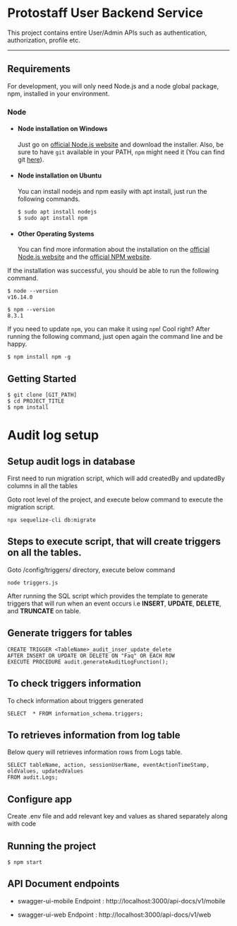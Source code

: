 # Protostaff User Backend Service

<!-- ![Protostaff](./public/images/logo.png) -->


This project contains entire User/Admin APIs such as authentication, authorization, profile etc.

---
## Requirements

For development, you will only need Node.js and a node global package, npm, installed in your environment.

### Node
- #### Node installation on Windows

  Just go on [official Node.js website](https://nodejs.org/) and download the installer.
  Also, be sure to have `git` available in your PATH, `npm` might need it (You can find git [here](https://git-scm.com/)).

- #### Node installation on Ubuntu

  You can install nodejs and npm easily with apt install, just run the following commands.

      $ sudo apt install nodejs
      $ sudo apt install npm

- #### Other Operating Systems
  You can find more information about the installation on the [official Node.js website](https://nodejs.org/) and the [official NPM website](https://npmjs.org/).

If the installation was successful, you should be able to run the following command.

    $ node --version
    v16.14.0

    $ npm --version
    8.3.1

If you need to update `npm`, you can make it using `npm`! Cool right? After running the following command, just open again the command line and be happy.

    $ npm install npm -g


## Getting Started

    $ git clone [GIT_PATH]
    $ cd PROJECT_TITLE
    $ npm install

# Audit log setup

## Setup audit logs in database

First need to run migration script, which will add createdBy and updatedBy columns in all the tables

Goto root level of the project, and execute below command to execute the migration script.

    npx sequelize-cli db:migrate

## Steps to execute script, that will create triggers on all the tables.

Goto /config/triggers/ directory, execute below command

    node triggers.js

After running the SQL script which provides the template to generate triggers that will run when an event occurs i.e **INSERT**, **UPDATE**,  **DELETE**, and **TRUNCATE** on table.

## Generate triggers for tables

    CREATE TRIGGER <TableName>_audit_inser_update_delete 
    AFTER INSERT OR UPDATE OR DELETE ON "Faq" OR EACH ROW 
    EXECUTE PROCEDURE audit.generateAuditLogFunction();

 ## To check triggers information
 To check information about triggers generated

    SELECT  * FROM information_schema.triggers;

##  To retrieves information from log table
Below query will retrieves information rows from Logs table.

    SELECT tableName, action, sessionUserName, eventActionTimeStamp, oldValues, updatedValues 
    FROM audit.Logs;

## Configure app

Create .env file and add relevant key and values as shared separately along with code

## Running the project

    $ npm start


## API Document endpoints

  - swagger-ui-mobile  Endpoint : http://localhost:3000/api-docs/v1/mobile 

  - swagger-ui-web  Endpoint : http://localhost:3000/api-docs/v1/web 
